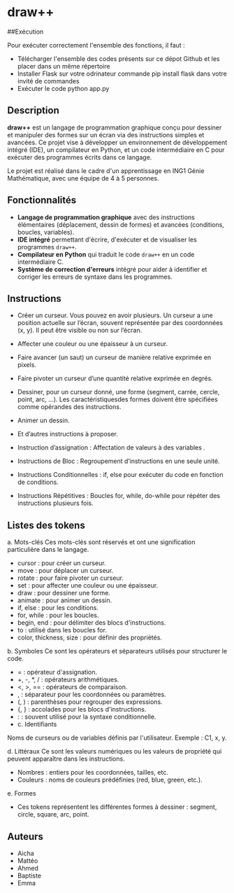 # draw++
##Exécution
 
Pour exécuter correctement l'ensemble des fonctions, il faut :

  - Télécharger l'ensemble des codes présents sur ce dépot Github et les placer dans un même répertoire
  - Installer Flask sur votre odrinateur commande pip install flask dans votre invité de commandes
  - Exécuter le code python app.py

## Description

**draw++** est un langage de programmation graphique conçu pour dessiner et manipuler des formes sur un écran via des instructions simples et avancées. Ce projet vise à développer un environnement de développement intégré (IDE), un compilateur en Python, et un code intermédiaire en C pour exécuter des programmes écrits dans ce langage.

Le projet est réalisé dans le cadre d'un apprentissage en ING1 Génie Mathématique, avec une équipe de 4 à 5 personnes.

## Fonctionnalités

- **Langage de programmation graphique** avec des instructions élémentaires (déplacement, dessin de formes) et avancées (conditions, boucles, variables).
- **IDE intégré** permettant d'écrire, d'exécuter et de visualiser les programmes `draw++`.
- **Compilateur en Python** qui traduit le code `draw++` en un code intermédiaire C.
- **Système de correction d'erreurs** intégré pour aider à identifier et corriger les erreurs de syntaxe dans les programmes.

## Instructions 

- Créer un curseur. Vous pouvez en avoir plusieurs. Un curseur a une position actuelle sur
l’écran, souvent représentée par des coordonnées (x, y). Il peut être visible ou non sur l’écran.
- Affecter une couleur ou une épaisseur à un curseur.
- Faire avancer (un saut) un curseur de manière relative exprimée en pixels.
- Faire pivoter un curseur d’une quantité relative exprimée en degrés.
- Dessiner, pour un curseur donné, une forme (segment, carrée, cercle, point, arc, ...). Les caractéristiquesdes formes doivent être spécifiées comme opérandes des instructions.
- Animer un dessin.
- Et d’autres instructions à proposer.

- Instruction d’assignation : Affectation de valeurs à des variables .
- Instructions de Bloc : Regroupement d’instructions en une seule unité.
- Instructions Conditionnelles : if, else pour exécuter du code en fonction de conditions.
- Instructions Répétitives : Boucles for, while, do-while pour répéter des instructions plusieurs
fois.

## Listes des tokens 

a. Mots-clés
Ces mots-clés sont réservés et ont une signification particulière dans le langage.
- cursor : pour créer un curseur.
- move : pour déplacer un curseur.
- rotate : pour faire pivoter un curseur.
- set : pour affecter une couleur ou une épaisseur.
- draw : pour dessiner une forme.
- animate : pour animer un dessin.
- if, else : pour les conditions.
- for, while : pour les boucles.
- begin, end : pour délimiter des blocs d'instructions.
- to : utilisé dans les boucles for.
- color, thickness, size : pour définir des propriétés.
  
b. Symboles
Ce sont les opérateurs et séparateurs utilisés pour structurer le code.
- = : opérateur d'assignation.
- +, -, *, / : opérateurs arithmétiques.
- <, >, == : opérateurs de comparaison.
- , : séparateur pour les coordonnées ou paramètres.
- (, ) : parenthèses pour regrouper des expressions.
- {, } : accolades pour les blocs d'instructions.
- : : souvent utilisé pour la syntaxe conditionnelle.
- c. Identifiants
  
Noms de curseurs ou de variables définis par l'utilisateur.
Exemple : C1, x, y.

d. Littéraux
Ce sont les valeurs numériques ou les valeurs de propriété qui peuvent apparaître dans les instructions.
- Nombres : entiers pour les coordonnées, tailles, etc.
- Couleurs : noms de couleurs prédéfinies (red, blue, green, etc.).

e. Formes
- Ces tokens représentent les différentes formes à dessiner : segment, circle, square, arc, point.

## Auteurs

- Aicha
- Mattéo
- Ahmed
- Baptiste
- Emma
